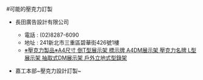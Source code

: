 #可能的壓克力訂製
  * 長田廣告設計有限公司
    * 電話 : (02)8287-6090
    * 地址 : 241新北市三重區碧華街426號1樓
    * [※壓克力製品※A4尺寸 倒T型展示架 標示牌 A4DM展示架 壓克力名牌 L型展示架 抽取式DM展示架 戶外立地式型錄架](https://tw.bid.yahoo.com/item/%E2%80%BB%E5%A3%93%E5%85%8B%E5%8A%9B%E8%A3%BD%E5%93%81%E2%80%BBA4%E5%B0%BA%E5%AF%B8-%E5%80%92T%E5%9E%8B%E5%B1%95%E7%A4%BA%E6%9E%B6-%E6%A8%99%E7%A4%BA%E7%89%8C-A4DM%E5%B1%95%E7%A4%BA%E6%9E%B6-100376846743)

  * 嘉工本部~壓克力設計訂製~

